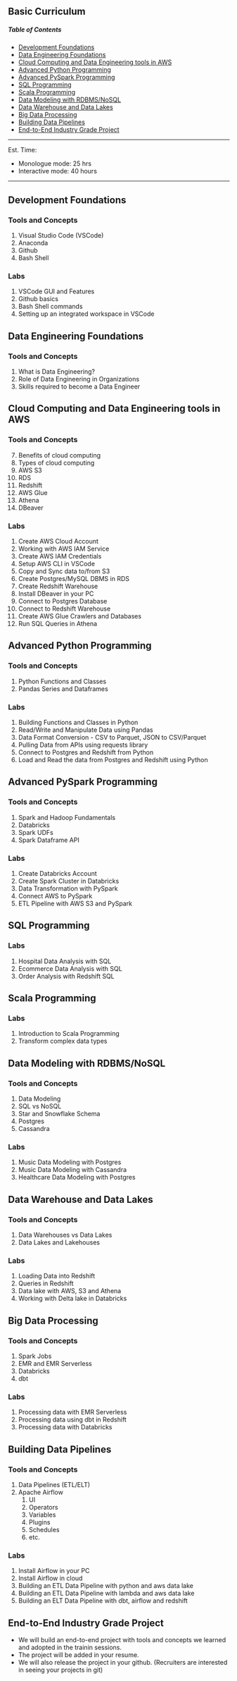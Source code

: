 ## Basic Curriculum

##### Table of Contents

- [Development Foundations](#development-foundations)
- [Data Engineering Foundations](#data-engineering-foundations)
- [Cloud Computing and Data Engineering tools in AWS](#cloud-computing-and-data-engineering-tools-in-aws)
- [Advanced Python Programming](#advanced-python-programming)
- [Advanced PySpark Programming](#advanced-pyspark-programming)
- [SQL Programming](#sql-programming)
- [Scala Programming](#scala-programming)
- [Data Modeling with RDBMS/NoSQL](#data-modeling-with-rdbms-nosql)
- [Data Warehouse and Data Lakes](#data-warehouse-and-data-lakes)
- [Big Data Processing](#big-data-processing)
- [Building Data Pipelines](#building-data-pipelines)
- [End-to-End Industry Grade Project](#end-to-end-industry-grade-project)

---

Est. Time:
   - Monologue mode: 25 hrs
   - Interactive mode: 40 hours

---

## Development Foundations

### Tools and Concepts

1. Visual Studio Code (VSCode) 
2. Anaconda
3. Github
4. Bash Shell

### Labs

1. VSCode GUI and Features
2. Github basics
3. Bash Shell commands
4. Setting up an integrated workspace in VSCode

## Data Engineering Foundations

### Tools and Concepts

1. What is Data Engineering?
2. Role of Data Engineering in Organizations
3. Skills required to become a Data Engineer

## Cloud Computing and Data Engineering tools in AWS

### Tools and Concepts

7. Benefits of cloud computing
3. Types of cloud computing
1. AWS S3
2. RDS
3. Redshift
4. AWS Glue
5. Athena
6. DBeaver

### Labs

1. Create AWS Cloud Account
2. Working with AWS IAM Service
3. Create AWS IAM Credentials
4. Setup AWS CLI in VSCode
1. Copy and Sync data to/from S3
2. Create Postgres/MySQL DBMS in RDS
3. Create Redshift Warehouse
6. Install DBeaver in your PC
4. Connect to Postgres Database
5. Connect to Redshift Warehouse
6. Create AWS Glue Crawlers and Databases
7. Run SQL Queries in Athena

## Advanced Python Programming

### Tools and Concepts

1. Python Functions and Classes
2. Pandas Series and Dataframes

### Labs

1. Building Functions and Classes in Python
1. Read/Write and Manipulate Data using Pandas
2. Data Format Conversion - CSV to Parquet, JSON to CSV/Parquet
3. Pulling Data from APIs using requests library
4. Connect to Postgres and Redshift from Python
5. Load and Read the data from Postgres and Redshift using Python

## Advanced PySpark Programming

### Tools and Concepts

1. Spark and Hadoop Fundamentals
2. Databricks
3. Spark UDFs
4. Spark Dataframe API

### Labs

1. Create Databricks Account
2. Create Spark Cluster in Databricks
3. Data Transformation with PySpark
4. Connect AWS to PySpark
5. ETL Pipeline with AWS S3 and PySpark

## SQL Programming

### Labs

1. Hospital Data Analysis with SQL
2. Ecommerce Data Analysis with SQL
3. Order Analysis with Redshift SQL

## Scala Programming

### Labs

1. Introduction to Scala Programming
2. Transform complex data types

## Data Modeling with RDBMS/NoSQL 

### Tools and Concepts

1. Data Modeling
2. SQL vs NoSQL
3. Star and Snowflake Schema
4. Postgres
5. Cassandra

### Labs

1. Music Data Modeling with Postgres
2. Music Data Modeling with Cassandra
3. Healthcare Data Modeling with Postgres

## Data Warehouse and Data Lakes 

### Tools and Concepts

1. Data Warehouses vs Data Lakes
2. Data Lakes and Lakehouses

### Labs

1. Loading Data into Redshift
2. Queries in Redshift
3. Data lake with AWS, S3 and Athena
4. Working with Delta lake in Databricks

## Big Data Processing

### Tools and Concepts

1. Spark Jobs
2. EMR and EMR Serverless
3. Databricks
4. dbt

### Labs

1. Processing data with EMR Serverless
2. Processing data using dbt in Redshift
3. Processing data with Databricks

## Building Data Pipelines

### Tools and Concepts

1. Data Pipelines (ETL/ELT)
1. Apache Airflow
   1. UI
   2. Operators
   3. Variables
   4. Plugins
   5. Schedules
   6. etc.

### Labs

1. Install Airflow in your PC
2. Install Airflow in cloud
3. Building an ETL Data Pipeline with python and aws data lake
4. Building an ETL Data Pipeline with lambda and aws data lake
5. Building an ELT Data Pipeline with dbt, airflow and redshift

## End-to-End Industry Grade Project 

- We will build an end-to-end project with tools and concepts we learned and adopted in the trainin sessions.
- The project will be added in your resume.
- We will also release the project in your github. (Recruiters are interested in seeing your projects in git)